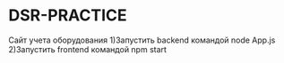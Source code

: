 # DSR-PRACTICE
Сайт учета оборудования
1)Запустить backend командой node App.js
2)Запустить frontend командой npm start
